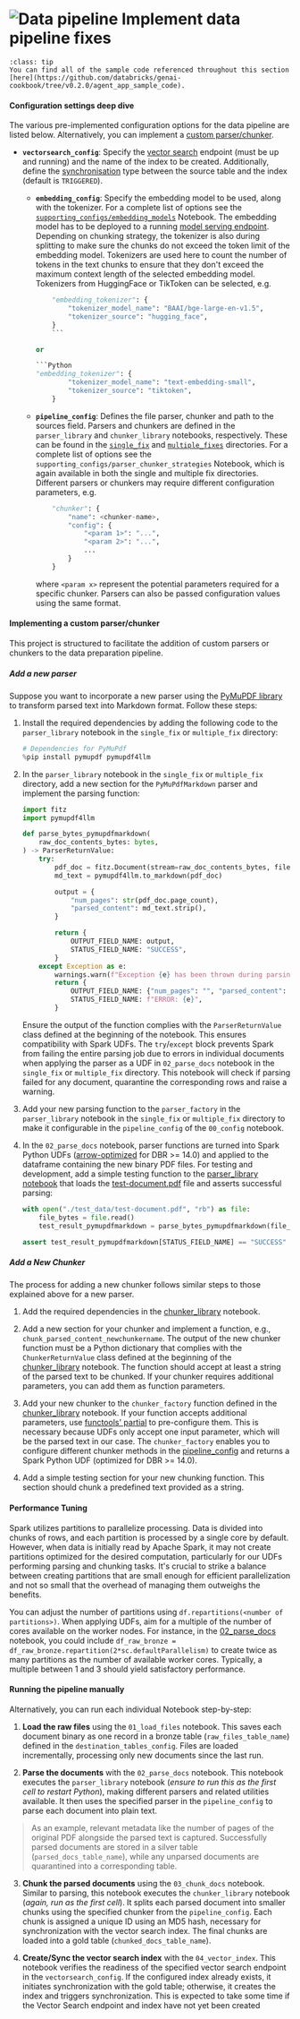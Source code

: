 # **![Data pipeline](../images/5-hands-on/data_pipeline.png)** Implement data pipeline fixes

```{admonition} [Code Repository](https://github.com/databricks/genai-cookbook/tree/v0.2.0/agent_app_sample_code)
:class: tip
You can find all of the sample code referenced throughout this section [here](https://github.com/databricks/genai-cookbook/tree/v0.2.0/agent_app_sample_code).
```

#### Configuration settings deep dive

The various pre-implemented configuration options for the data pipeline are listed below.  Alternatively, you can implement a [custom parser/chunker](#implementing-a-custom-parser-chunker).

- __`vectorsearch_config`__: Specify the [vector search](https://docs.databricks.com/en/generative-ai/vector-search.html) endpoint (must be up and running) and the name of the index to be created. Additionally, define the [synchronisation](https://docs.databricks.com/en/generative-ai/create-query-vector-search.html#create-index-using-the-ui) type between the source table and the index (default is `TRIGGERED`).
  - __`embedding_config`__: Specify the embedding model to be used, along with the tokenizer. For a complete list of options see the [`supporting_configs/embedding_models`](./supporting_configs/embedding_models) Notebook.  The embedding model has to be deployed to a running [model serving endpoint](https://docs.databricks.com/en/generative-ai/create-query-vector-search). Depending on chunking strategy, the tokenizer is also during splitting to make sure the chunks do not exceed the token limit of the embedding model.  Tokenizers are used here to count the number of tokens in the text chunks to ensure that they don't exceed the maximum context length of the selected embedding model. Tokenizers from HuggingFace or TikToken can be selected, e.g.

      ```Python
          "embedding_tokenizer": {
              "tokenizer_model_name": "BAAI/bge-large-en-v1.5",
              "tokenizer_source": "hugging_face",
          }
          ```

      or

      ```Python
      "embedding_tokenizer": {
              "tokenizer_model_name": "text-embedding-small",
              "tokenizer_source": "tiktoken",
          }
      ```

      
  - __`pipeline_config`__: Defines the file parser, chunker and path to the sources field. Parsers and chunkers are defined in the `parser_library` and `chunker_library` notebooks, respectively. These can be found in the [`single_fix`](https://github.com/databricks/genai-cookbook/tree/main/rag_app_sample_code/B_quality_iteration/data_pipeline_fixes/single_fix) and [`multiple_fixes`](https://github.com/databricks/genai-cookbook/tree/main/rag_app_sample_code/B_quality_iteration/data_pipeline_fixes/multiple_fixes) directories. For a complete list of options see the `supporting_configs/parser_chunker_strategies` Notebook, which is again available in both the single and multiple fix directories. Different parsers or chunkers may require different configuration parameters, e.g.

      ```Python
          "chunker": {
              "name": <chunker-name>,
              "config": {
                  "<param 1>": "...",
                  "<param 2>": "...",
                  ...
              }
          }
      ```

      where `<param x>` represent the potential parameters required for a specific chunker. Parsers can also be passed configuration values using the same format.


#### Implementing a custom parser/chunker
This project is structured to facilitate the addition of custom parsers or chunkers to the data preparation pipeline.

##### Add a new parser
Suppose you want to incorporate a new parser using the [PyMuPDF library](https://pypi.org/project/PyMuPDF/) to transform parsed text into Markdown format. Follow these steps:
1. Install the required dependencies by adding the following code to the `parser_library` notebook in the `single_fix` or `multiple_fix` directory:

    ```Python
    # Dependencies for PyMuPdf
    %pip install pymupdf pymupdf4llm
    ```

2. In the `parser_library` notebook in the `single_fix` or `multiple_fix` directory, add a new section for the `PyMuPdfMarkdown` parser and implement the parsing function: 

    ```Python
    import fitz
    import pymupdf4llm

    def parse_bytes_pymupdfmarkdown(
        raw_doc_contents_bytes: bytes,
    ) -> ParserReturnValue:
        try:
            pdf_doc = fitz.Document(stream=raw_doc_contents_bytes, filetype="pdf")
            md_text = pymupdf4llm.to_markdown(pdf_doc)

            output = {
                "num_pages": str(pdf_doc.page_count),
                "parsed_content": md_text.strip(),
            }

            return {
                OUTPUT_FIELD_NAME: output,
                STATUS_FIELD_NAME: "SUCCESS",
            }
        except Exception as e:
            warnings.warn(f"Exception {e} has been thrown during parsing")
            return {
                OUTPUT_FIELD_NAME: {"num_pages": "", "parsed_content": ""},
                STATUS_FIELD_NAME: f"ERROR: {e}",
            }
    ```

    Ensure the output of the function complies with the `ParserReturnValue` class defined at the beginning of the notebook. This ensures compatibility with Spark UDFs. The `try`/`except` block prevents Spark from failing the entire parsing job due to errors in individual documents when applying the parser as a UDF in `02_parse_docs` notebook in the `single_fix` or `multiple_fix` directory. This notebook will check if parsing failed for any document, quarantine the corresponding rows and raise a warning.

3. Add your new parsing function to the `parser_factory` in the `parser_library` notebook in the `single_fix` or `multiple_fix` directory to make it configurable in the `pipeline_config` of the `00_config` notebook. 

4.  In the `02_parse_docs` notebook, parser functions are turned into Spark Python UDFs ([arrow-optimized](https://www.databricks.com/blog/arrow-optimized-python-udfs-apache-sparktm-35) for DBR >= 14.0) and applied to the dataframe containing the new binary PDF files. For testing and development, add a simple testing function to the [parser_library notebook](./parser_library.py) that loads the [test-document.pdf](./test_data/test-document.pdf) file and asserts successful parsing:

    ```python
    with open("./test_data/test-document.pdf", "rb") as file:
        file_bytes = file.read()
        test_result_pymupdfmarkdown = parse_bytes_pymupdfmarkdown(file_bytes)

    assert test_result_pymupdfmarkdown[STATUS_FIELD_NAME] == "SUCCESS"
    ```

##### Add a New Chunker
The process for adding a new chunker follows similar steps to those explained above for a new parser.

1. Add the required dependencies in the [chunker_library](./chunker_library.py) notebook.

2. Add a new section for your chunker and implement a function, e.g., `chunk_parsed_content_newchunkername`. The output of the new chunker function must be a Python dictionary that complies with the `ChunkerReturnValue` class defined at the beginning of the [chunker_library](./chunker_library.py) notebook. The function should accept at least a string of the parsed text to be chunked. If your chunker requires additional parameters, you can add them as function parameters.

3. Add your new chunker to the `chunker_factory` function defined in the [chunker_library](./chunker_library.py) notebook. If your function accepts additional parameters, use [functools' partial](https://docs.python.org/3/library/functools.html#functools.partial) to pre-configure them. This is necessary because UDFs only accept one input parameter, which will be the parsed text in our case. The `chunker_factory` enables you to configure different chunker methods in the [pipeline_config](./00_config.py) and returns a Spark Python UDF (optimized for DBR >= 14.0).

4. Add a simple testing section for your new chunking function. This section should chunk a predefined text provided as a string.



#### Performance Tuning
Spark utilizes partitions to parallelize processing. Data is divided into chunks of rows, and each partition is processed by a single core by default. However, when data is initially read by Apache Spark, it may not create partitions optimized for the desired computation, particularly for our UDFs performing parsing and chunking tasks. It's crucial to strike a balance between creating partitions that are small enough for efficient parallelization and not so small that the overhead of managing them outweighs the benefits.

You can adjust the number of partitions using `df.repartitions(<number of partitions>)`. When applying UDFs, aim for a multiple of the number of cores available on the worker nodes. For instance, in the [02_parse_docs](./02_parse_docs.py) notebook, you could include `df_raw_bronze = df_raw_bronze.repartition(2*sc.defaultParallelism)` to create twice as many partitions as the number of available worker cores. Typically, a multiple between 1 and 3 should yield satisfactory performance.

#### Running the pipeline manually

Alternatively, you can run each individual Notebook step-by-step:

1. __Load the raw files__ using the `01_load_files` notebook. This saves each document binary as one record in a bronze table (`raw_files_table_name`) defined in the `destination_tables_config`. Files are loaded incrementally, processing only new documents since the last run.

2. __Parse the documents__ with the `02_parse_docs` notebook. This notebook executes the `parser_library` notebook (*ensure to run this as the first cell to restart Python*), making different parsers and related utilities available. It then uses the specified parser in the `pipeline_config` to parse each document into plain text. 

> As an example, relevant metadata like the number of pages of the original PDF alongside the parsed text is captured. Successfully parsed documents are stored in a silver table (`parsed_docs_table_name`), while any unparsed documents are quarantined into a corresponding table.

3. __Chunk the parsed documents__ using the `03_chunk_docs` notebook. Similar to parsing, this notebook executes the `chunker_library` notebook (*again, run as the first cell*). It splits each parsed document into smaller chunks using the specified chunker from the `pipeline_config`. Each chunk is assigned a unique ID using an MD5 hash, necessary for synchronization with the vector search index. The final chunks are loaded into a gold table (`chunked_docs_table_name`).

4. __Create/Sync the vector search index__ with the `04_vector_index`. This notebook verifies the readiness of the specified vector search endpoint in the `vectorsearch_config`. If the configured index already exists, it initiates synchronization with the gold table; otherwise, it creates the index and triggers synchronization. This is expected to take some time if the Vector Search endpoint and index have not yet been created
